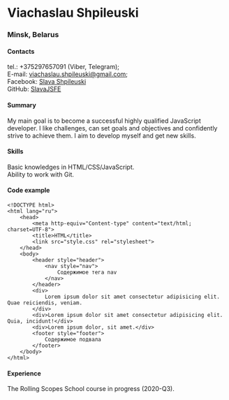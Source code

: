 # Viachaslau Shpileuski
### Minsk, Belarus
#### Contacts  
tel.: +375297657091 (Viber, Telegram);  
E-mail: viachaslau.shpileuski@gmail.com;  
Facebook: [Slava Shpileuski](https://www.facebook.com/shadewarior)  
GitHub: [SlavaJSFE](https://github.com/SlavaJSFE)
#### Summary
My main goal is to become a successful highly qualified JavaScript developer. I like challenges, can set goals and objectives and confidently strive to achieve them. I aim to develop myself and get new skills.
#### Skills
Basic knowledges in HTML/CSS/JavaScript.  
Ability to work with Git.
#### Code example
```
<!DOCTYPE html>
<html lang="ru">
	<head>
		<meta http-equiv="Content-type" content="text/html; charset=UTF-8">
		<title>HTML</title>
		<link src="style.css" rel="stylesheet">
	</head>
	<body>
		<header style="header">
			<nav style="nav">
				Содержимое тега nav
			</nav>
		</header>
		<div>
			Lorem ipsum dolor sit amet consectetur adipisicing elit. Quae reiciendis, veniam.
		</div>
		<div>Lorem ipsum dolor sit amet consectetur adipisicing elit. Quia, incidunt!</div>
		<div>Lorem ipsum dolor, sit amet.</div>
		<footer style="footer">
			Содержимое подвала
		</footer>
	</body>
</html>
```
#### Experience
The Rolling Scopes School course in progress (2020-Q3).
